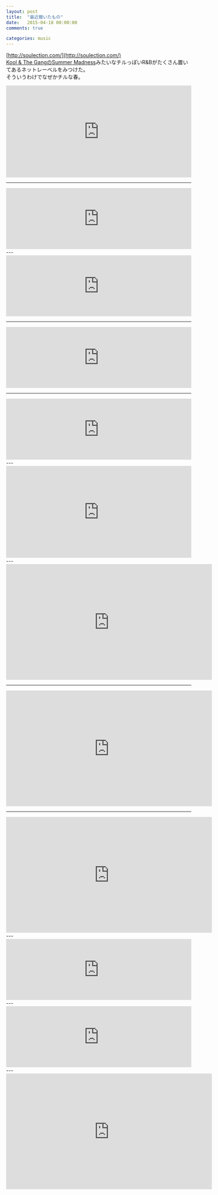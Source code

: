 ```yaml
---
layout: post
title:  "最近聴いたもの"
date:   2015-04-18 00:00:00
comments: true

categories: music
---
```



[http://soulection.com/](http://soulection.com/)  
[Kool & The GangのSummer Madness](https://www.youtube.com/watch?v=9FcNurUkPC4)みたいなチルっぽいR&Bがたくさん置いてあるネットレーベルをみつけた。  
そういうわけでなぜかチルな春。

<iframe width="100%" height="250" scrolling="no" frameborder="no" src="https://w.soundcloud.com/player/?url=https%3A//api.soundcloud.com/playlists/90059076&amp;color=00aabb&amp;auto_play=false&amp;hide_related=false&amp;show_comments=true&amp;show_user=true&amp;show_reposts=false"></iframe> 

---
<iframe width="100%" height="166" scrolling="no" frameborder="no" src="https://w.soundcloud.com/player/?url=https%3A//api.soundcloud.com/tracks/163328088&amp;color=00aabb&amp;auto_play=false&amp;hide_related=false&amp;show_comments=true&amp;show_user=true&amp;show_reposts=false"></iframe>
---

<iframe width="100%" height="166" scrolling="no" frameborder="no" src="https://w.soundcloud.com/player/?url=https%3A//api.soundcloud.com/tracks/187300968&amp;color=00aabb&amp;auto_play=false&amp;hide_related=false&amp;show_comments=true&amp;show_user=true&amp;show_reposts=false"></iframe>

---
<iframe width="100%" height="166" scrolling="no" frameborder="no" src="https://w.soundcloud.com/player/?url=https%3A//api.soundcloud.com/tracks/94958997&amp;color=00aabb&amp;auto_play=false&amp;hide_related=false&amp;show_comments=true&amp;show_user=true&amp;show_reposts=false"></iframe>

---
<iframe width="100%" height="166" scrolling="no" frameborder="no" src="https://w.soundcloud.com/player/?url=https%3A//api.soundcloud.com/tracks/99314754&amp;color=00aabb&amp;auto_play=false&amp;hide_related=false&amp;show_comments=true&amp;show_user=true&amp;show_reposts=false"></iframe>
---
<iframe width="100%" height="250" scrolling="no" frameborder="no" src="https://w.soundcloud.com/player/?url=https%3A//api.soundcloud.com/playlists/42525056&amp;color=00aabb&amp;auto_play=false&amp;hide_related=false&amp;show_comments=true&amp;show_user=true&amp;show_reposts=false"></iframe>
---

<iframe width="560" height="315" src="https://www.youtube.com/embed/QhXaLO4Y7KA" frameborder="0" allowfullscreen></iframe>

---
<iframe width="560" height="315" src="https://www.youtube.com/embed/AHyAGrKpzPQ" frameborder="0" allowfullscreen></iframe>

---
<iframe width="560" height="315" src="https://www.youtube.com/embed/K-ogh1hNtDU" frameborder="0" allowfullscreen></iframe>
---

<iframe width="100%" height="166" scrolling="no" frameborder="no" src="https://w.soundcloud.com/player/?url=https%3A//api.soundcloud.com/tracks/186760273&amp;color=00aabb&amp;auto_play=false&amp;hide_related=false&amp;show_comments=true&amp;show_user=true&amp;show_reposts=false"></iframe>
---
<iframe width="100%" height="166" scrolling="no" frameborder="no" src="https://w.soundcloud.com/player/?url=https%3A//api.soundcloud.com/tracks/166380847&amp;color=00aabb&amp;auto_play=false&amp;hide_related=false&amp;show_comments=true&amp;show_user=true&amp;show_reposts=false"></iframe>
---
<iframe width="560" height="315" src="https://www.youtube.com/embed/W8Cu8QXM3pQ" frameborder="0" allowfullscreen></iframe>